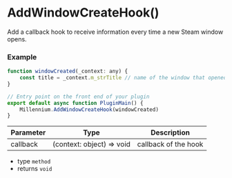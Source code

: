 # AddWindowCreateHook()
Add a callback hook to receive information every time a new Steam window opens. 

### Example

```js title="frontend/index.tsx"
function windowCreated(_context: any) {
    const title = _context.m_strTitle // name of the window that opened
}

// Entry point on the front end of your plugin
export default async function PluginMain() {
    Millennium.AddWindowCreateHook(windowCreated)
}
```


|Parameter|Type|Description|
|-----|:------:|-----------|
|callback|(context: object) => void|callback of the hook|


- type `method`
- returns `void`